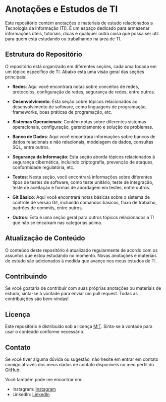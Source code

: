 # Anotações e Estudos de TI

Este repositório contém anotações e materiais de estudo relacionados a Tecnologia da Informação (TI). É um espaço dedicado para armazenar informações úteis, tutoriais, dicas e qualquer outra coisa que possa ser útil para quem está estudando ou trabalhando na área de TI.

## Estrutura do Repositório

O repositório está organizado em diferentes seções, cada uma focada em um tópico específico de TI. Abaixo está uma visão geral das seções principais:

- **Redes**: Aqui você encontrará notas sobre conceitos de redes, protocolos, configuração de redes, segurança de redes, entre outros.
  
- **Desenvolvimento**: Esta seção cobre tópicos relacionados ao desenvolvimento de software, como linguagens de programação, frameworks, boas práticas de programação, etc.

- **Sistemas Operacionais**: Contém notas sobre diferentes sistemas operacionais, configuração, gerenciamento e solução de problemas.

- **Banco de Dados**: Aqui você encontrará informações sobre bancos de dados relacionais e não relacionais, modelagem de dados, consultas SQL, entre outros.

- **Segurança da Informação**: Esta seção aborda tópicos relacionados à segurança cibernética, incluindo criptografia, prevenção de ataques, conformidade regulatória, etc.
  
- **Testes**: Nesta seção, você encontrará informações sobre diferentes tipos de testes de software, como teste unitário, teste de integração, teste de aceitação e formas de abordagem em testes, entre outros.

- **Git Básico**: Aqui você encontrará notas básicas sobre o sistema de controle de versão Git, incluindo comandos básicos, fluxo de trabalho, padrões de commits, entre outros.

- **Outros**: Esta é uma seção geral para outros tópicos relacionados a TI que não se encaixam nas categorias acima.

## Atualização de Conteúdo

O conteúdo deste repositório é atualizado regularmente de acordo com os assuntos que estou estudando no momento. Novas anotações e materiais de estudo são adicionados à medida que avanço nos meus estudos de TI.

## Contribuindo

Se você gostaria de contribuir com suas próprias anotações ou materiais de estudo, sinta-se à vontade para enviar um pull request. Todas as contribuições são bem-vindas!

## Licença

Este repositório é distribuído sob a licença [MIT](LICENSE). Sinta-se à vontade para usar o conteúdo conforme necessário.

## Contato

Se você tiver alguma dúvida ou sugestão, não hesite em entrar em contato comigo através dos meus dados de contato disponíveis no meu perfil do GitHub.

Você também pode me encontrar em: 
- Instagram: [Instagram](https://www.instagram.com/mariaclaramonteirop) 
- LinkedIn: [LinkedIn](https://www.linkedin.com/in/maria-clara-monteiro-b3067521b/)

